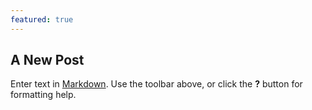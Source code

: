 ```yaml
---
featured: true
---
```

## A New Post

Enter text in [Markdown](http://daringfireball.net/projects/markdown/). Use the toolbar above, or click the **?** button for formatting help.
